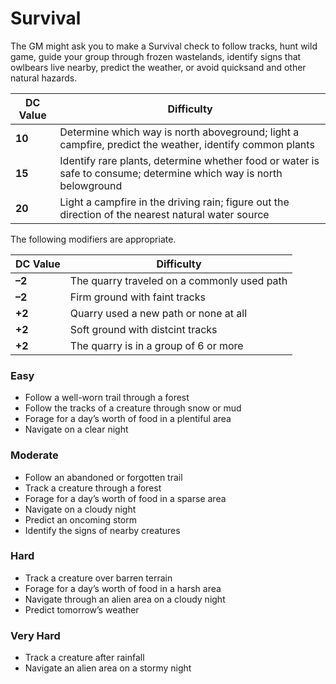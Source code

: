 # Survival

The GM might ask you to make a Survival check to follow tracks, hunt wild game, guide your group through frozen wastelands, identify signs that owlbears live nearby, predict the weather, or avoid quicksand and other natural hazards.

| DC Value | Difficulty        |
| -------- | ----------------- |
|**10** |Determine which way is north aboveground; light a campfire, predict the weather, identify common plants|
|**15** |Identify rare plants, determine whether food or water is safe to consume; determine which way is north belowground|
|**20** |Light a campfire in the driving rain; figure out the direction of the nearest natural water source|

The following modifiers are appropriate.

| DC Value | Difficulty                                  |
| -------- | ------------------------------------------- |
| **–2**   | The quarry traveled on a commonly used path |
| **–2**   | Firm ground with faint tracks               |
| **+2**   | Quarry used a new path or none at all       |
| **+2**   | Soft ground with distcint tracks            |
| **+2**   | The quarry is in a group of 6 or more       |

### Easy
  - Follow a well-worn trail through a forest
  - Follow the tracks of a creature through snow or mud
  - Forage for a day’s worth of food in a plentiful area
  - Navigate on a clear night

### Moderate
  - Follow an abandoned or forgotten trail
  - Track a creature through a forest
  - Forage for a day’s worth of food in a sparse area
  - Navigate on a cloudy night
  - Predict an oncoming storm
  - Identify the signs of nearby creatures

### Hard
  - Track a creature over barren terrain
  - Forage for a day’s worth of food in a harsh area
  - Navigate through an alien area on a cloudy night
  - Predict tomorrow’s weather

### Very Hard
  - Track a creature after rainfall
  - Navigate an alien area on a stormy night